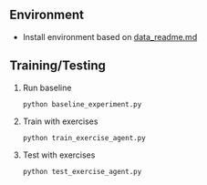 
## Environment
   - Install environment based on [data_readme.md](https://raw.githubusercontent.com/syKevinPeng/RocketLeagueAI/main/data_readme.md)

## Training/Testing

1. Run baseline
     ``` 
     python baseline_experiment.py
     ```
 2. Train with exercises
     ```
     python train_exercise_agent.py
     ```
 3. Test with exercises
     ```
     python test_exercise_agent.py
     ```
